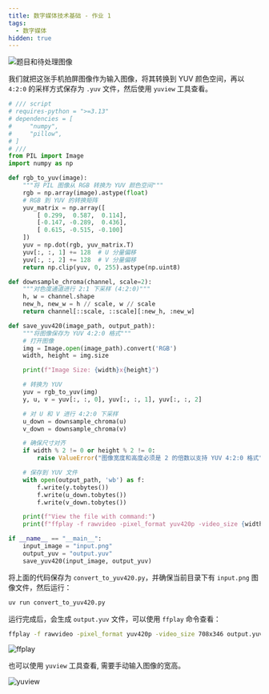 ```yaml
---
title: 数字媒体技术基础 - 作业 1
tags:
  - 数字媒体
hidden: true
---
```


![题目和待处理图像](https://img.duanyll.com/img/12c2dd0b.png)

我们就把这张手机拍屏图像作为输入图像，将其转换到 YUV 颜色空间，再以 `4:2:0` 的采样方式保存为 `.yuv` 文件，然后使用 `yuview` 工具查看。

```python
# /// script
# requires-python = ">=3.13"
# dependencies = [
#     "numpy",
#     "pillow",
# ]
# ///
from PIL import Image
import numpy as np

def rgb_to_yuv(image):
    """将 PIL 图像从 RGB 转换为 YUV 颜色空间"""
    rgb = np.array(image).astype(float)
    # RGB 到 YUV 的转换矩阵
    yuv_matrix = np.array([
        [ 0.299,  0.587,  0.114],
        [-0.147, -0.289,  0.436],
        [ 0.615, -0.515, -0.100]
    ])
    yuv = np.dot(rgb, yuv_matrix.T)
    yuv[:, :, 1] += 128  # U 分量偏移
    yuv[:, :, 2] += 128  # V 分量偏移
    return np.clip(yuv, 0, 255).astype(np.uint8)

def downsample_chroma(channel, scale=2):
    """对色度通道进行 2:1 下采样 (4:2:0)"""
    h, w = channel.shape
    new_h, new_w = h // scale, w // scale
    return channel[::scale, ::scale][:new_h, :new_w]

def save_yuv420(image_path, output_path):
    """将图像保存为 YUV 4:2:0 格式"""
    # 打开图像
    img = Image.open(image_path).convert('RGB')
    width, height = img.size

    print(f"Image Size: {width}x{height}")

    # 转换为 YUV
    yuv = rgb_to_yuv(img)
    y, u, v = yuv[:, :, 0], yuv[:, :, 1], yuv[:, :, 2]

    # 对 U 和 V 进行 4:2:0 下采样
    u_down = downsample_chroma(u)
    v_down = downsample_chroma(v)

    # 确保尺寸对齐
    if width % 2 != 0 or height % 2 != 0:
        raise ValueError("图像宽度和高度必须是 2 的倍数以支持 YUV 4:2:0 格式")

    # 保存到 YUV 文件
    with open(output_path, 'wb') as f:
        f.write(y.tobytes())
        f.write(u_down.tobytes())
        f.write(v_down.tobytes())

    print(f"View the file with command:")
    print(f"ffplay -f rawvideo -pixel_format yuv420p -video_size {width}x{height} {output_path}")

if __name__ == "__main__":
    input_image = "input.png"
    output_yuv = "output.yuv"
    save_yuv420(input_image, output_yuv)
```

将上面的代码保存为 `convert_to_yuv420.py`，并确保当前目录下有 `input.png` 图像文件，然后运行：

```bash
uv run convert_to_yuv420.py
```

运行完成后，会生成 `output.yuv` 文件，可以使用 `ffplay` 命令查看：

```bash
ffplay -f rawvideo -pixel_format yuv420p -video_size 708x346 output.yuv
```

![ffplay](https://img.duanyll.com/img/33f98bc0.png)

也可以使用 `yuview` 工具查看, 需要手动输入图像的宽高。

![yuview](https://img.duanyll.com/img/83654a5e.png)
